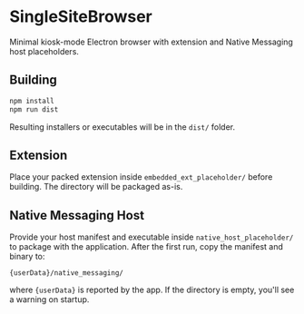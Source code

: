 # SingleSiteBrowser

Minimal kiosk-mode Electron browser with extension and Native Messaging host placeholders.

## Building

```bash
npm install
npm run dist
```

Resulting installers or executables will be in the `dist/` folder.

## Extension

Place your packed extension inside `embedded_ext_placeholder/` before building. The directory will be packaged as-is.

## Native Messaging Host

Provide your host manifest and executable inside `native_host_placeholder/` to package with the application.
After the first run, copy the manifest and binary to:
```
{userData}/native_messaging/
```
where `{userData}` is reported by the app. If the directory is empty, you'll see a warning on startup.
